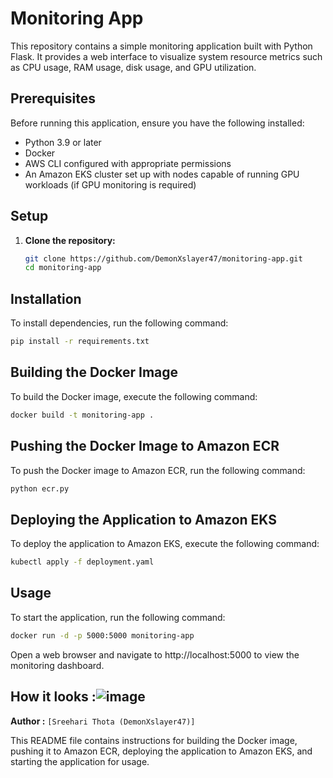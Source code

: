 # Monitoring App

This repository contains a simple monitoring application built with Python Flask. It provides a web interface to visualize system resource metrics such as CPU usage, RAM usage, disk usage, and GPU utilization.

## Prerequisites

Before running this application, ensure you have the following installed:

- Python 3.9 or later
- Docker
- AWS CLI configured with appropriate permissions
- An Amazon EKS cluster set up with nodes capable of running GPU workloads (if GPU monitoring is required)

## Setup

1. **Clone the repository:**

   ```bash
   git clone https://github.com/DemonXslayer47/monitoring-app.git
   cd monitoring-app

## Installation

To install dependencies, run the following command:

   ```bash
   pip install -r requirements.txt
```
## Building the Docker Image

To build the Docker image, execute the following command:

   ```bash
   docker build -t monitoring-app .
```
## Pushing the Docker Image to Amazon ECR

To push the Docker image to Amazon ECR, run the following command:

```bash
python ecr.py
```
## Deploying the Application to Amazon EKS

To deploy the application to Amazon EKS, execute the following command:

```bash
kubectl apply -f deployment.yaml
```
## Usage

To start the application, run the following command:

```bash
docker run -d -p 5000:5000 monitoring-app
```
Open a web browser and navigate to http://localhost:5000 to view the monitoring dashboard.

## How it looks :![image](https://github.com/DemonXslayer47/Monitoring-app/assets/129634823/35015657-cbb8-4955-88cb-8561cf33fcbc)

**Author :** `[Sreehari Thota (DemonXslayer47)]`


This README file contains instructions for building the Docker image, pushing it to Amazon ECR, deploying the application to Amazon EKS, and starting the application for usage.
